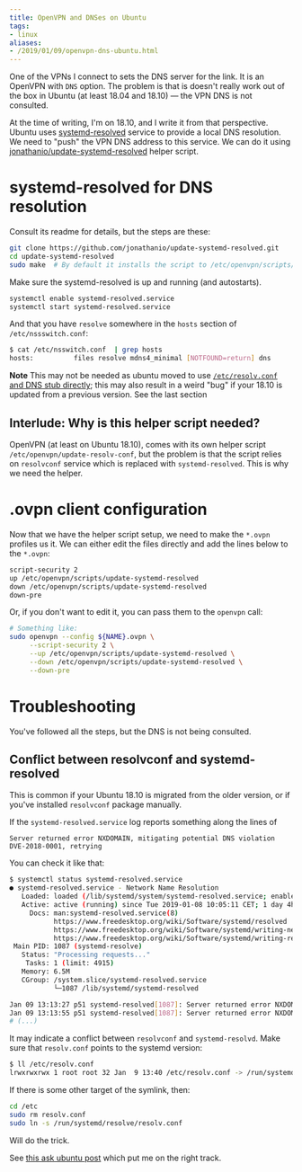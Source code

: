 ```yaml
---
title: OpenVPN and DNSes on Ubuntu
tags:
- linux
aliases:
- /2019/01/09/openvpn-dns-ubuntu.html
---
```


One of the VPNs I connect to sets the DNS server for the link. It is an OpenVPN with `DNS` option. The problem is that is doesn't really work out of the box in Ubuntu (at least 18.04 and 18.10) &#x2014; the VPN DNS is not consulted.

At the time of writing, I'm on 18.10, and I write it from that perspective. Ubuntu uses [systemd-resolved](https://www.freedesktop.org/wiki/Software/systemd/resolved/) service to provide a local DNS resolution. We need to "push" the VPN DNS address to this service. We can do it using [jonathanio/update-systemd-resolved](https://github.com/jonathanio/update-systemd-resolved) helper script.

# systemd-resolved for DNS resolution<a id="sec-1"></a>

Consult its readme for details, but the steps are these:

```sh
git clone https://github.com/jonathanio/update-systemd-resolved.git
cd update-systemd-resolved
sudo make  # By default it installs the script to /etc/openvpn/scripts/update-systemd-resolved, so you need root permissions
```

Make sure the systemd-resolved is up and running (and autostarts).

```sh
systemctl enable systemd-resolved.service
systemctl start systemd-resolved.service
```

And that you have `resolve` somewhere in the `hosts` section of `/etc/nssswitch.conf`:

```sh
$ cat /etc/nsswitch.conf  | grep hosts
hosts:          files resolve mdns4_minimal [NOTFOUND=return] dns
```

**Note** This may not be needed as ubuntu moved to use [`/etc/resolv.conf` and DNS stub directly](https://bugs.launchpad.net/ubuntu/+source/systemd/+bug/1685045); this may also result in a weird "bug" if your 18.10 is updated from a previous version. See the last section

## Interlude: Why is this helper script needed?<a id="sec-1-1"></a>

OpenVPN (at least on Ubuntu 18.10), comes with its own helper script `/etc/openvpn/update-resolv-conf`, but the problem is that the script relies on `resolvconf` service which is replaced with `systemd-resolved`. This is why we need the helper.

# .ovpn client configuration<a id="sec-2"></a>

Now that we have the helper script setup, we need to make the `*.ovpn` profiles us it. We can either edit the files directly and add the lines below to the `*.ovpn`:

```sh
script-security 2
up /etc/openvpn/scripts/update-systemd-resolved
down /etc/openvpn/scripts/update-systemd-resolved
down-pre
```

Or, if you don't want to edit it, you can pass them to the `openvpn` call:

```sh
# Something like:
sudo openvpn --config ${NAME}.ovpn \
     --script-security 2 \
     --up /etc/openvpn/scripts/update-systemd-resolved \
     --down /etc/openvpn/scripts/update-systemd-resolved \
     --down-pre
```

# Troubleshooting<a id="sec-3"></a>

You've followed all the steps, but the DNS is not being consulted.

## Conflict between resolvconf and systemd-resolved<a id="sec-3-1"></a>

This is common if your Ubuntu 18.10 is migrated from the older version, or if you've installed `resolvconf` package manually.

If the `systemd-resolved.service` log reports something along the lines of

```text
Server returned error NXDOMAIN, mitigating potential DNS violation DVE-2018-0001, retrying
```

You can check it like that:

```sh
$ systemctl status systemd-resolved.service 
● systemd-resolved.service - Network Name Resolution
   Loaded: loaded (/lib/systemd/system/systemd-resolved.service; enabled; vendor preset: enabled)
   Active: active (running) since Tue 2019-01-08 10:05:11 CET; 1 day 4h ago
     Docs: man:systemd-resolved.service(8)
           https://www.freedesktop.org/wiki/Software/systemd/resolved
           https://www.freedesktop.org/wiki/Software/systemd/writing-network-configuration-managers
           https://www.freedesktop.org/wiki/Software/systemd/writing-resolver-clients
 Main PID: 1087 (systemd-resolve)
   Status: "Processing requests..."
    Tasks: 1 (limit: 4915)
   Memory: 6.5M
   CGroup: /system.slice/systemd-resolved.service
           └─1087 /lib/systemd/systemd-resolved

Jan 09 13:13:27 p51 systemd-resolved[1087]: Server returned error NXDOMAIN, mitigating potential DNS violation DVE-2018-0001, retrying 
Jan 09 13:13:55 p51 systemd-resolved[1087]: Server returned error NXDOMAIN, mitigating potential DNS violation DVE-2018-0001, retrying 
# (...)
```

It may indicate a conflict between `resolvconf` and `systemd-resolvd`. Make sure that `resolv.conf` points to the systemd version:

```sh
$ ll /etc/resolv.conf 
lrwxrwxrwx 1 root root 32 Jan  9 13:40 /etc/resolv.conf -> /run/systemd/resolve/resolv.conf
```

If there is some other target of the symlink, then:

```sh
cd /etc
sudo rm resolv.conf
sudo ln -s /run/systemd/resolve/resolv.conf
```

Will do the trick.

See [this ask ubuntu post](https://askubuntu.com/a/1091556/870446) which put me on the right track.
